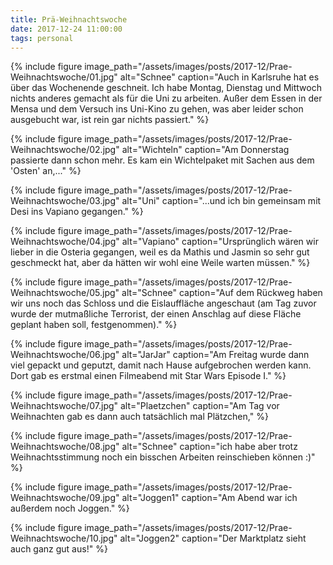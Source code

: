 ```yaml
---
title: Prä-Weihnachtswoche
date: 2017-12-24 11:00:00
tags: personal
---
```


{% include figure image_path="/assets/images/posts/2017-12/Prae-Weihnachtswoche/01.jpg" alt="Schnee" caption="Auch in Karlsruhe hat es über das Wochenende geschneit. Ich habe Montag, Dienstag und Mittwoch nichts anderes gemacht als für die Uni zu arbeiten. Außer dem Essen in der Mensa und dem Versuch ins Uni-Kino zu gehen, was aber leider schon ausgebucht war, ist rein gar nichts passiert." %}

{% include figure image_path="/assets/images/posts/2017-12/Prae-Weihnachtswoche/02.jpg" alt="Wichteln" caption="Am Donnerstag passierte dann schon mehr. Es kam ein Wichtelpaket mit Sachen aus dem 'Osten' an,..." %}

{% include figure image_path="/assets/images/posts/2017-12/Prae-Weihnachtswoche/03.jpg" alt="Uni" caption="...und ich bin gemeinsam mit Desi ins Vapiano gegangen." %}

{% include figure image_path="/assets/images/posts/2017-12/Prae-Weihnachtswoche/04.jpg" alt="Vapiano" caption="Ursprünglich wären wir lieber in die Osteria gegangen, weil es da Mathis und Jasmin so sehr gut geschmeckt hat, aber da hätten wir wohl eine Weile warten müssen." %}

{% include figure image_path="/assets/images/posts/2017-12/Prae-Weihnachtswoche/05.jpg" alt="Schnee" caption="Auf dem Rückweg haben wir uns noch das Schloss und die Eislauffläche angeschaut (am Tag zuvor wurde der mutmaßliche Terrorist, der einen Anschlag auf diese Fläche geplant haben soll, festgenommen)." %}

{% include figure image_path="/assets/images/posts/2017-12/Prae-Weihnachtswoche/06.jpg" alt="JarJar" caption="Am Freitag wurde dann viel gepackt und geputzt, damit nach Hause aufgebrochen werden kann. Dort gab es erstmal einen Filmeabend mit Star Wars Episode I." %}

{% include figure image_path="/assets/images/posts/2017-12/Prae-Weihnachtswoche/07.jpg" alt="Plaetzchen" caption="Am Tag vor Weihnachten gab es dann auch tatsächlich mal Plätzchen," %}

{% include figure image_path="/assets/images/posts/2017-12/Prae-Weihnachtswoche/08.jpg" alt="Schnee" caption="ich habe aber trotz Weihnachtsstimmung noch ein bisschen Arbeiten reinschieben können :)" %}

{% include figure image_path="/assets/images/posts/2017-12/Prae-Weihnachtswoche/09.jpg" alt="Joggen1" caption="Am Abend war ich außerdem noch Joggen." %}

{% include figure image_path="/assets/images/posts/2017-12/Prae-Weihnachtswoche/10.jpg" alt="Joggen2" caption="Der Marktplatz sieht auch ganz gut aus!" %}